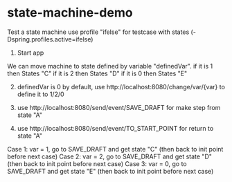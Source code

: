 # state-machine-demo
Test a state machine
use profile "ifelse" for testcase with states (-Dspring.profiles.active=ifelse)

1) Start app

We can move machine to state defined by variable "definedVar". 
if it is 1 then States "C"
if it is 2 then States "D"
if it is 0 then States "E"

2) definedVar is 0 by default, use http://localhost:8080/change/var/{var}  to define it to 1/2/0

3) use http://localhost:8080/send/event/SAVE_DRAFT for make step from state "A" 
4) use http://localhost:8080/send/event/TO_START_POINT for return to state "A" 

Case 1: var = 1, go to SAVE_DRAFT and get state "C" (then back to init point before next case)
Case 2: var = 2, go to SAVE_DRAFT and get state "D" (then back to init point before next case)
Case 3: var = 0, go to SAVE_DRAFT and get state "E" (then back to init point before next case)